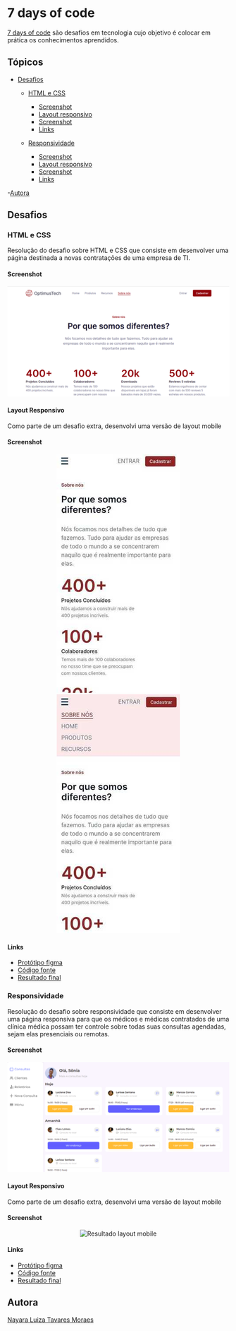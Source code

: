 # 7 days of code 

[7 days of code](https://7daysofcode.io/) são desafios em tecnologia cujo objetivo é colocar em prática os conhecimentos aprendidos.


## Tópicos
- [Desafios](#desafios)
  - [HTML e CSS](#html-e-css)
    - [Screenshot](#screenshot)
    - [Layout responsivo](#layout-responsivo)
    - [Screenshot](#screenshot-1)
    - [Links](#links)

  - [Responsividade](#responsividade)
    - [Screenshot](#screenshot-2)
    - [Layout responsivo](#layout-responsivo-1)
    - [Screenshot](#screenshot-3)
    - [Links](#links-1)

-[Autora](#autora)

## Desafios 

### HTML e CSS

Resolução do desafio sobre HTML e CSS que consiste em desenvolver uma página destinada a novas contratações de uma empresa de TI. 

#### Screenshot
![Resultado layout desktop](./html-css/screenshot-desktop.png)


#### Layout Responsivo
Como parte de um desafio extra, desenvolvi uma versão de layout mobile 

#### Screenshot
<div align="center">
  <img src="./html-css/screenshot-mobile.jpg" alt="Resultado layout mobile">
  <img src="./html-css/screenshot-mobile-active.jpg" alt="Resultado layout mobile menu ativo">
</div>

#### Links
* [Protótipo figma](https://www.figma.com/file/mm3MLozvUDGhDRTxSLlGL5/7daysOfCode-HTML-CSS?node-id=0%3A1)
* [Código fonte](https://github.com/nalutm/seven-days-of-code/tree/main/html-css)
* [Resultado final](https://seven-days-of-code-beta.vercel.app/)

### Responsividade
Resolução do desafio sobre responsividade que consiste em desenvolver uma página responsiva para que os médicos e médicas contratados de uma clínica médica possam ter controle sobre todas suas consultas agendadas, sejam elas presenciais ou remotas. 

#### Screenshot
![Resultado Layout Desktop](./responsividade/screenshot-desktop.png)

#### Layout Responsivo
Como parte de um desafio extra, desenvolvi uma versão de layout mobile 

#### Screenshot
<div align="center">
  <img src="./responsividade/screenshot-mobile.jpg" alt="Resultado layout mobile">
</div>

#### Links
* [Protótipo figma](https://www.figma.com/file/mm3MLozvUDGhDRTxSLlGL5/7daysOfCode-HTML-CSS?node-id=0%3A1)
* [Código fonte](https://github.com/nalutm/seven-days-of-code/tree/main/html-css)
* [Resultado final](https://seven-days-of-code-beta.vercel.app/)

## Autora 
[Nayara Luiza Tavares Moraes](https://github.com/nalutm)

